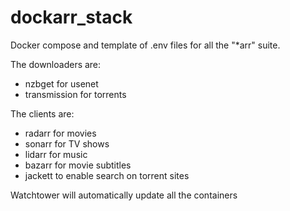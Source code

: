 # dockarr_stack

Docker compose and template of .env files for all the "*arr" suite.

The downloaders are:
- nzbget for usenet
- transmission for torrents


The clients are:
- radarr for movies
- sonarr for TV shows
- lidarr for music
- bazarr for movie subtitles
- jackett to enable search on torrent sites


Watchtower will automatically update all the containers

